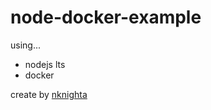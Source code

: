 # node-docker-example

using...
- nodejs lts
- docker

create by [nknighta](https://github.com/nknighta)